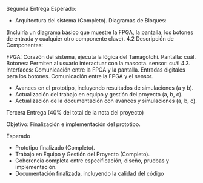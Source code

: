 Segunda Entrega
Esperado:

   - Arquitectura del sistema (Completo).
 Diagramas de Bloques:

(Incluiría un diagrama básico que muestre la FPGA, la pantalla, los botones de entrada y cualquier otro componente clave).
4.2 Descripción de Componentes:

FPGA: Corazón del sistema, ejecuta la lógica del Tamagotchi. Pantalla: cuál. Botones: Permiten al usuario interactuar con la mascota. sensor: cuál
4.3. Interfaces:
Comunicación entre la FPGA y la pantalla. Entradas digitales para los botones. Comunicación entre la FPGA y el sensor.

   - Avances en el prototipo, incluyendo resultados de simulaciones (a y b).
   - Actualización del trabajo en equipo y gestión del proyecto (a, b, c).
   - Actualización de la documentación con avances y simulaciones (a, b, c).

Tercera Entrega (40% del total de la nota del proyecto)

Objetivo: Finalización e implementación del prototipo.

Esperado

- Prototipo finalizado (Completo).
- Trabajo en Equipo y Gestión del Proyecto (Completo).
 -   Coherencia completa entre especificación, diseño, pruebas y implementación.
 -   Documentación finalizada, incluyendo la calidad del código
